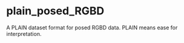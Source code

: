 # plain_posed_RGBD
A PLAIN dataset format for posed RGBD data. PLAIN means ease for interpretation.
